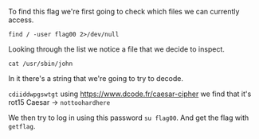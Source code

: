 To find this flag we're first going to check which files we can currently access.

`find / -user flag00 2>/dev/null`

Looking through the list we notice a file that we decide to inspect.

`cat /usr/sbin/john`

In it there's a string that we're going to try to decode.

`cdiiddwpgswtgt` using https://www.dcode.fr/caesar-cipher we find that it's rot15 Caesar -> `nottoohardhere`

We then try to log in using this password `su flag00`.
And get the flag with `getflag`.